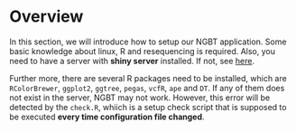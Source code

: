 # Overview

In this section, we will introduce how to setup our NGBT application. Some basic knowledge about linux, R and resequencing is required. Also, you need to have a server with **shiny server** installed. If not, see [here](https://www.rstudio.com/products/shiny/download-server/).

Further more, there are several R packages need to be installed, which are `RColorBrewer`, `ggplot2`, `ggtree`, `pegas`, `vcfR`, `ape` and `DT`. If any of them does not exist in the server, NGBT may not work. However, this error will be detected by the `check.R`, whiich is a setup check script that is supposed to be executed **every time configuration file changed**.